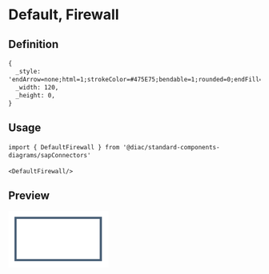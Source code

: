 # Default, Firewall

## Definition

```
{
  _style: 'endArrow=none;html=1;strokeColor=#475E75;bendable=1;rounded=0;endFill=0;endSize=3;strokeWidth=3;',
  _width: 120,
  _height: 0,
}
```

## Usage

```
import { DefaultFirewall } from '@diac/standard-components-diagrams/sapConnectors'

<DefaultFirewall/>
```

## Preview

<img src="./default-firewall.png" width="200"/>
